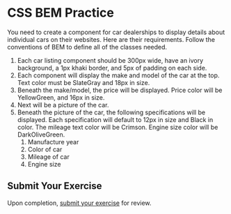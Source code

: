 # CSS BEM Practice

You need to create a component for car dealerships to display details about individual cars on their websites. Here are their requirements. Follow the conventions of BEM to define all of the classes needed.

1. Each car listing component should be 300px wide, have an ivory background, a 1px khaki border, and 5px of padding on each side.
1. Each component will display the make and model of the car at the top. Text color must be SlateGray and 18px in size.
1. Beneath the make/model, the price will be displayed. Price color will be YellowGreen, and 16px in size.
1. Next will be a picture of the car.
1. Beneath the picture of the car, the following specifications will be displayed. Each specification will default to 12px in size and Black in color. The mileage text color will be Crimson. Engine size color will be DarkOliveGreen.
    1. Manufacture year
    1. Color of car
    1. Mileage of car
    1. Engine size

## Submit Your Exercise
Upon completion, [submit your exercise](http://bit.ly/NSSExerciseSubmission) for review.